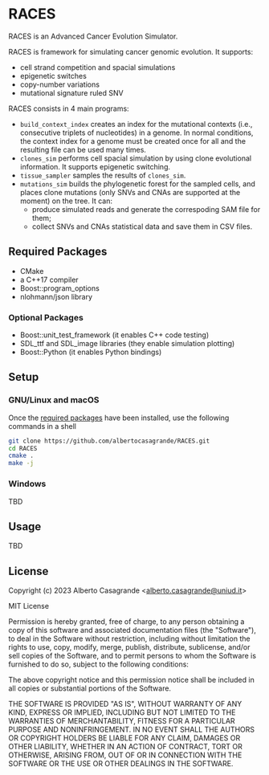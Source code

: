 # RACES
RACES is an Advanced Cancer Evolution Simulator.

RACES is framework for simulating cancer genomic evolution. It supports:
-   cell strand competition and spacial simulations
-   epigenetic switches
-   copy-number variations
-   mutational signature ruled SNV

RACES consists in 4 main programs:
-   `build_context_index` creates an index for the mutational contexts (i.e., consecutive triplets of nucleotides) in a genome. In normal conditions, the context index for a genome must be created once for all and the resulting file can be used many times.
-   `clones_sim` performs cell spacial simulation by using clone evolutional information. It supports epigenetic switching.
-   `tissue_sampler` samples the results of `clones_sim`.
-   `mutations_sim` builds the phylogenetic forest for the sampled cells, and places clone  mutations (only SNVs and CNAs are supported at the moment) on the tree. It can:
    *   produce simulated reads and generate the correspoding SAM file for them;
    *   collect SNVs and CNAs statistical data and save them in CSV files.

## Required Packages
-   CMake
-   a C++17 compiler
-   Boost::program_options
-   nlohmann/json library

### Optional Packages
-   Boost::unit_test_framework (it enables C++ code testing)
-   SDL_ttf and SDL_image libraries (they enable simulation plotting)
-   Boost::Python (it enables Python bindings)

## Setup

### GNU/Linux and macOS

Once the [required packages](#required-packages) have been installed, use the following commands in a shell

```bash
git clone https://github.com/albertocasagrande/RACES.git
cd RACES
cmake .
make -j
```

### Windows

TBD

## Usage

TBD

## License

Copyright (c) 2023 
Alberto Casagrande <[alberto.casagrande@uniud.it](mailto:alberto.casagrande@uniud.it)>

MIT License

Permission is hereby granted, free of charge, to any person obtaining a copy
of this software and associated documentation files (the "Software"), to deal
in the Software without restriction, including without limitation the rights
to use, copy, modify, merge, publish, distribute, sublicense, and/or sell
copies of the Software, and to permit persons to whom the Software is
furnished to do so, subject to the following conditions:
 
The above copyright notice and this permission notice shall be included in all
copies or substantial portions of the Software.

THE SOFTWARE IS PROVIDED "AS IS", WITHOUT WARRANTY OF ANY KIND, EXPRESS OR
IMPLIED, INCLUDING BUT NOT LIMITED TO THE WARRANTIES OF MERCHANTABILITY,
FITNESS FOR A PARTICULAR PURPOSE AND NONINFRINGEMENT. IN NO EVENT SHALL THE
AUTHORS OR COPYRIGHT HOLDERS BE LIABLE FOR ANY CLAIM, DAMAGES OR OTHER
LIABILITY, WHETHER IN AN ACTION OF CONTRACT, TORT OR OTHERWISE, ARISING FROM,
OUT OF OR IN CONNECTION WITH THE SOFTWARE OR THE USE OR OTHER DEALINGS IN THE
SOFTWARE.


